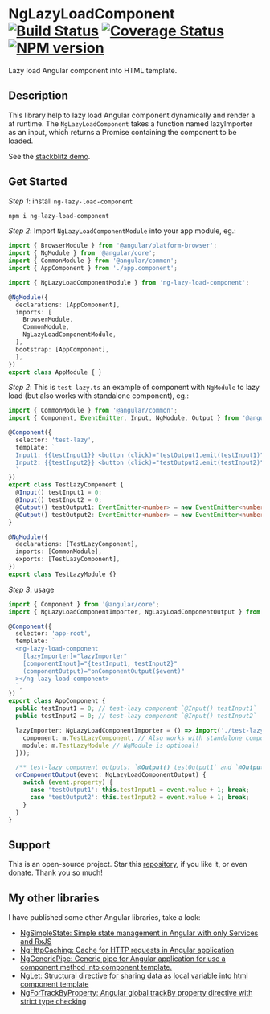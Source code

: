 # NgLazyLoadComponent [![Build Status](https://app.travis-ci.com/nigrosimone/ng-lazy-load-component.svg?branch=main)](https://app.travis-ci.com/nigrosimone/ng-lazy-load-component) [![Coverage Status](https://coveralls.io/repos/github/nigrosimone/ng-lazy-load-component/badge.svg?branch=main)](https://coveralls.io/github/nigrosimone/ng-lazy-load-component?branch=main) [![NPM version](https://img.shields.io/npm/v/ng-lazy-load-component.svg)](https://www.npmjs.com/package/ng-lazy-load-component)

Lazy load Angular component into HTML template.

## Description

This library help to lazy load Angular component dynamically and render a at runtime. The `NgLazyLoadComponent` takes a function named lazyImporter as an input, which returns a Promise containing the component to be loaded.

See the [stackblitz demo](https://stackblitz.com/edit/demo-ng-lazy-load-component?file=src%2Fapp%2Fapp.component.ts).


## Get Started

*Step 1*: install `ng-lazy-load-component`

```bash
npm i ng-lazy-load-component
```

*Step 2*: Import `NgLazyLoadComponentModule` into your app module, eg.:

```ts
import { BrowserModule } from '@angular/platform-browser';
import { NgModule } from '@angular/core';
import { CommonModule } from '@angular/common';
import { AppComponent } from './app.component';

import { NgLazyLoadComponentModule } from 'ng-lazy-load-component';

@NgModule({
  declarations: [AppComponent],
  imports: [
    BrowserModule,
    CommonModule,
    NgLazyLoadComponentModule,
  ],
  bootstrap: [AppComponent],
  ],
})
export class AppModule { }
```

*Step 2*: This is `test-lazy.ts` an example of component with `NgModule` to lazy load (but also works with standalone component), eg.:

```ts
import { CommonModule } from '@angular/common';
import { Component, EventEmitter, Input, NgModule, Output } from '@angular/core';

@Component({
  selector: 'test-lazy',
  template: `
  Input1: {{testInput1}} <button (click)="testOutput1.emit(testInput1)">Output1</button><br />
  Input2: {{testInput2}} <button (click)="testOutput2.emit(testInput2)">Output2</button>
  `
})
export class TestLazyComponent {
  @Input() testInput1 = 0;
  @Input() testInput2 = 0;
  @Output() testOutput1: EventEmitter<number> = new EventEmitter<number>();
  @Output() testOutput2: EventEmitter<number> = new EventEmitter<number>();
}

@NgModule({
  declarations: [TestLazyComponent],
  imports: [CommonModule],
  exports: [TestLazyComponent],
})
export class TestLazyModule {}
```

*Step 3*: usage

```ts
import { Component } from '@angular/core';
import { NgLazyLoadComponentImporter, NgLazyLoadComponentOutput } from 'ng-lazy-load-component';

@Component({
  selector: 'app-root',
  template: `
  <ng-lazy-load-component 
    [lazyImporter]="lazyImporter" 
    [componentInput]="{testInput1, testInput2}" 
    (componentOutput)="onComponentOutput($event)"
  ></ng-lazy-load-component>
  `,
})
export class AppComponent {
  public testInput1 = 0; // test-lazy component `@Input() testInput1`
  public testInput2 = 0; // test-lazy component `@Input() testInput2`

  lazyImporter: NgLazyLoadComponentImporter = () => import('./test-lazy').then((m) => ({
    component: m.TestLazyComponent, // Also works with standalone component
    module: m.TestLazyModule // NgModule is optional!
  }));

  /** test-lazy component outputs: `@Output() testOutput1` and `@Output() testOutput2` */
  onComponentOutput(event: NgLazyLoadComponentOutput) {
    switch (event.property) {
      case 'testOutput1': this.testInput1 = event.value + 1; break;
      case 'testOutput2': this.testInput2 = event.value + 1; break;
    }
  }
}
```

## Support

This is an open-source project. Star this [repository](https://github.com/nigrosimone/ng-lazy-load-component), if you like it, or even [donate](https://www.paypal.com/paypalme/snwp). Thank you so much! 

## My other libraries

I have published some other Angular libraries, take a look:

 - [NgSimpleState: Simple state management in Angular with only Services and RxJS](https://www.npmjs.com/package/ng-simple-state)
 - [NgHttpCaching: Cache for HTTP requests in Angular application](https://www.npmjs.com/package/ng-http-caching)
 - [NgGenericPipe: Generic pipe for Angular application for use a component method into component template.](https://www.npmjs.com/package/ng-generic-pipe)
 - [NgLet: Structural directive for sharing data as local variable into html component template](https://www.npmjs.com/package/ng-let)
 - [NgForTrackByProperty: Angular global trackBy property directive with strict type checking](https://www.npmjs.com/package/ng-for-track-by-property)
